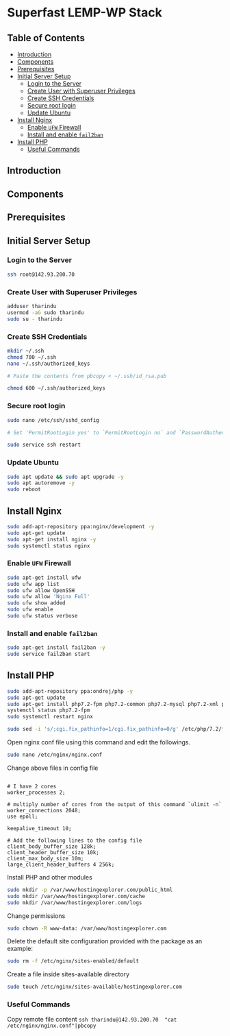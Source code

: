 # Superfast LEMP-WP Stack<!-- omit in toc -->

## Table of Contents<!-- omit in toc -->

- [Introduction](#introduction)
- [Components](#components)
- [Prerequisites](#prerequisites)
- [Initial Server Setup](#initial-server-setup)
    - [Login to the Server](#login-to-the-server)
    - [Create User with Superuser Privileges](#create-user-with-superuser-privileges)
    - [Create SSH Credentials](#create-ssh-credentials)
    - [Secure root login](#secure-root-login)
    - [Update Ubuntu](#update-ubuntu)
- [Install Nginx](#install-nginx)
    - [Enable `UFW` Firewall](#enable-ufw-firewall)
    - [Install and enable `fail2ban`](#install-and-enable-fail2ban)
- [Install PHP](#install-php)
    - [Useful Commands](#useful-commands)

## Introduction

## Components

## Prerequisites

## Initial Server Setup

### Login to the Server

``` bash
ssh root@142.93.200.70
```

### Create User with Superuser Privileges

``` bash
adduser tharindu
usermod -aG sudo tharindu
sudo su - tharindu
```

### Create SSH Credentials

``` bash
mkdir ~/.ssh
chmod 700 ~/.ssh
nano ~/.ssh/authorized_keys

# Paste the contents from pbcopy < ~/.ssh/id_rsa.pub

chmod 600 ~/.ssh/authorized_keys
```

### Secure root login

``` bash
sudo nano /etc/ssh/sshd_config

# Set 'PermitRootLogin yes' to `PermitRootLogin no` and `PasswordAuthentication yes` to `PasswordAuthentication no`.
```

``` bash
sudo service ssh restart
```

### Update Ubuntu

``` bash
sudo apt update && sudo apt upgrade -y
sudo apt autoremove -y
sudo reboot
```

## Install Nginx

``` bash
sudo add-apt-repository ppa:nginx/development -y
sudo apt-get update
sudo apt-get install nginx -y
sudo systemctl status nginx
```

### Enable `UFW` Firewall

``` bash
sudo apt-get install ufw
sudo ufw app list
sudo ufw allow OpenSSH 
sudo ufw allow 'Nginx Full'
sudo ufw show added
sudo ufw enable
sudo ufw status verbose
```

### Install and enable `fail2ban`

``` bash
sudo apt-get install fail2ban -y
sudo service fail2ban start
```

## Install PHP

``` bash
sudo add-apt-repository ppa:ondrej/php -y
sudo apt-get update
sudo apt-get install php7.2-fpm php7.2-common php7.2-mysql php7.2-xml php7.2-xmlrpc php7.2-curl php7.2-gd php7.2-imagick php7.2-cli php7.2-dev php7.2-imap php7.2-mbstring php7.2-opcache php7.2-redis php7.2-soap php7.2-zip -y
systemctl status php7.2-fpm
sudo systemctl restart nginx
```

``` bash
sudo sed -i 's/;cgi.fix_pathinfo=1/cgi.fix_pathinfo=0/g' /etc/php/7.2/fpm/php.ini
```

Open nginx conf file using this command and edit the followings.

``` bash
sudo nano /etc/nginx/nginx.conf
```

Change above files in config file

``` nginx

# I have 2 cores
worker_processes 2;

# multiply number of cores from the output of this command `ulimit -n`
worker_connections 2048;
use epoll;

keepalive_timeout 10;

# Add the following lines to the config file
client_body_buffer_size 128k;
client_header_buffer_size 10k;
client_max_body_size 10m;
large_client_header_buffers 4 256k;
```

Install PHP and other modules



``` bash
sudo mkdir -p /var/www/hostingexplorer.com/public_html
sudo mkdir /var/www/hostingexplorer.com/cache
sudo mkdir /var/www/hostingexplorer.com/logs
```

Change permissions

``` bash
sudo chown -R www-data: /var/www/hostingexplorer.com
```

Delete the default site configuration provided with the package as an example:

``` bash
sudo rm -f /etc/nginx/sites-enabled/default
```

Create a file inside sites-available directory

``` bash
sudo touch /etc/nginx/sites-available/hostingexplorer.com
```

### Useful Commands

Copy remote file content ```ssh tharindu@142.93.200.70  "cat /etc/nginx/nginx.conf"|pbcopy```
